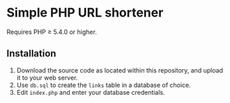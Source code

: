 # Simple PHP URL shortener

Requires PHP ≥ 5.4.0 or higher.

## Installation

1. Download the source code as located within this repository, and upload it to your web server.
2. Use `db.sql` to create the `links` table in a database of choice.
3. Edit `index.php` and enter your database credentials.
